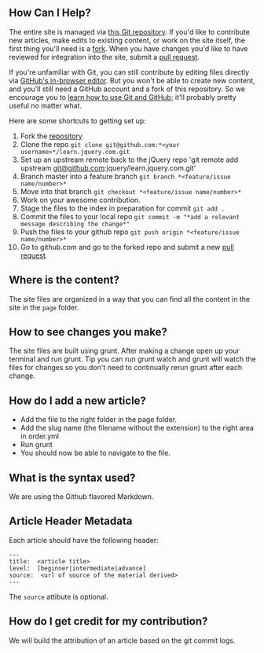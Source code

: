 ## How Can I Help?

The entire site is managed via [this Git repository](https://github.com/jquery/learn.jquery.com).  If you'd like to contribute new articles, make edits to existing content, or work on the site itself, the first thing you'll need is a [fork](https://help.github.com/articles/fork-a-repo). When you have changes you'd like to have reviewed for integration into the site, submit a [pull request](http://help.github.com/send-pull-requests/).

If you're unfamiliar with Git, you can still contribute by editing files directly via [GitHub's in-browser editor](https://github.com/blog/905-edit-like-an-ace). But you won't be able to create new content, and you'll still need a GitHub account and a fork of this repository. So we encourage you to [learn how to use Git and GitHub](http://help.github.com/); it'll probably pretty useful no matter what.

Here are some shortcuts to getting set up:

1. Fork the [repository](https://github.com/jquery/learn.jquery.com)
2. Clone the repo `git clone git@github.com:*<your username>*/learn.jquery.com.git`
3. Set up an upstream remote back to the jQuery repo 'git remote add upstream git@github.com:jquery/learn.jquery.com.git'
4. Branch master into a feature branch `git branch *<feature/issue name/number>*`
5. Move into that branch `git checkout *<feature/issue name/number>*`
6. Work on your awesome contribution. 
7. Stage the files to the index in preparation for commit `git add .`
8. Commit the files to your local repo `git commit -m "*add a relevant message describing the change*"`
9. Push the files to your github repo `git push origin *<feature/issue name/number>*`
10. Go to github.com and go to the forked repo and submit a new [pull request](https://help.github.com/articles/using-pull-requests).

## Where is the content?

The site files are organized in a way that you can find all the content in the site in the `page` folder.

## How to see changes you make?

The site files are built using grunt. After making a change open up your terminal and run grunt.  Tip you can run grunt watch and grunt will watch the files for changes so you don't need to continually rerun grunt after each change. 

## How do I add a new article?

* Add the file to the right folder in the page folder. 
* Add the slug name (the filename without the extension) to the right area in order.yml
* Run grunt
* You should now be able to navigate to the file. 

## What is the syntax used?

We are using the Github flavored Markdown.

## Article Header Metadata

Each article should have the following header:

```
---
title:  <article title>
level:  [beginner|intermediate|advance]
source:  <url of source of the material derived>
---
```

The `source` attibute is optional. 

## How do I get credit for my contribution?

We will build the attribution of an article based on the git commit logs. 